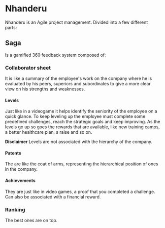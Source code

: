 # Nhanderu
 
Nhanderu is an Agile project management. Divided into a few different parts:
 
## Saga
Is a gamified 360 feedback system composed of:
 
### Collaborator sheet
It is like a summary of the employee's work on the company where he is evaluated by his peers, superiors and subordinates to give a more clear view on his strengths and weaknesses.
 
#### Levels
Just like in a videogame it helps identify the seniority of the employee on a quick glance.
To keep leveling up the employee must complete some predefined challenges, reach the strategic goals and keep improving.
As the levels go up so goes the rewards that are available, like new training camps, a better healthcare plan, a raise and so on.
 
**Disclaimer**
Levels are not associated with the hierarchy of the company.
 
#### Patents
The are like the coat of arms, representing the hierarchical position of ones in the company.
 
#### Achievements
They are just like in video games, a proof that you completed a challenge. Can also be associated with a financial reward.
 
### Ranking
The best ones are on top.